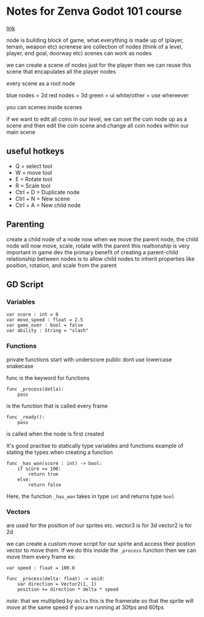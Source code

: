 # Notes for Zenva Godot 101 course

[link](https://academy.zenva.com/course/godot-4-101-game-engine-foundations/)

node is building block of game, what everything is made up of (player, terrain, weapon etc)
screnese are collection of nodes (think of a level, player, end goal, doorway etc)
scenes can work as nodes

we can create a scene of nodes just for the player
then we can reuse this scene that encapulates all the player nodes

every scene as a root node

blue nodes = 2d
red nodes = 3d
green = ui
white/other = use whereever

you can scenes inside scenes

if we want to edit all coins in our level, we can set the coin node up as a scene and then edit the coin scene and change all coin nodes within our main scene


## useful hotkeys
- Q = select tool
- W = move tool
- E = Rotate tool
- R = Scale tool
- Ctrl + D = Duplicate node
- Ctrl + N = New scene
- Ctrl + A = New child node


## Parenting
create a child node of a node
now when we move the parent node, the child node will now move, scale, rotate with the parent
this realtionship is very important in game dev
the primary benefit of creating a parent-child relationship between nodes is to allow child nodes to inherit properties like position, rotation, and scale from the parent

## GD Script

### Variables

```
var score : int = 0
var move_speed : float = 2.5
var game_over : bool = false
var ability : String = "slash"
```

### Functions

private functions start with underscore
public dont
use lowercase snakecase

func is the keyword for functions
```
func _process(detla):
	pass
```

is the function that is called every frame

```
func _ready():
	pass
```
is called when the node is first created

It's good practise to statically type variables and functions
example of stating the types when creating a function
```
func _has_won(score : int) -> bool:
	if score >= 100:
		return true
	else:
		return false
```

Here, the function `_has_won` takes in type `int` and returns type `bool`


### Vectors

are used for the position of our sprites etc.
vector3 is for 3d
vector2 is for 2d

we can create a custom move script for our spirte and access their postion vector to move them.
If we do this inside the `_process` function then we can move them every frame
ex:
```
var speed : float = 100.0

func _process(delta: float) -> void:
	var direction = Vector2(1, 1)
	position += direction * delta * speed
```
_note:_ that we multiplied by `delta` this is the framerate so that the sprite will move at the same speed if you are running at 30fps and 60fps
